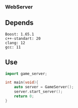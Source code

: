 ### WebServer


## Depends
````
Boost: 1.65.1
c++-standart: 20
clang: 12
gcc: 11
````


## Use

```c++
import game_server;

int main(void){
    auto server = GameServer();
    server.start_server();
    return 0;
}
```